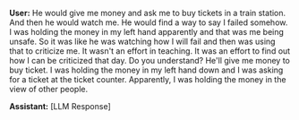 **User:**
He would give me money and ask me to buy tickets in a train station. And then he would watch me. He would find a way to say I failed somehow. I was holding the money in my left hand apparently and that was me being unsafe. So it was like he was watching how I will fail and then was using that to criticize me. It wasn't an effort in teaching. It was an effort to find out how I can be criticized that day. Do you understand? He'll give me money to buy ticket. I was holding the money in my left hand down and I was asking for a ticket at the ticket counter. Apparently, I was holding the money in the view of other people.

**Assistant:**
[LLM Response]

